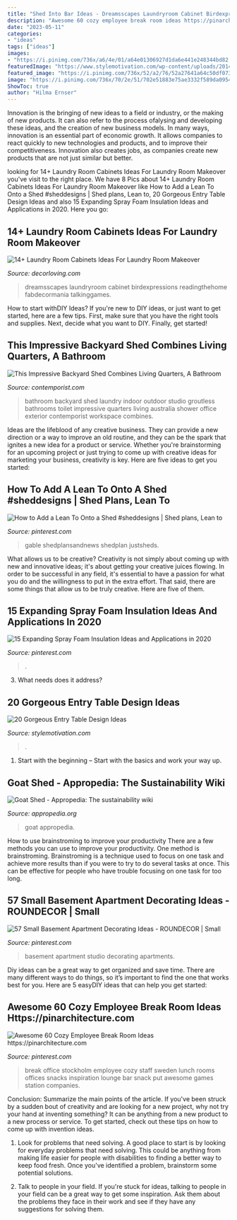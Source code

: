 ```yaml
---
title: "Shed Into Bar Ideas - Dreamsscapes Laundryroom Cabinet Birdexpressions Readingthehome Fabdecormania Talkinggames"
description: "Awesome 60 cozy employee break room ideas https://pinarchitecture.com"
date: "2023-05-11"
categories:
- "ideas"
tags: ["ideas"]
images:
- "https://i.pinimg.com/736x/a6/4e/01/a64e01306927d1da6e441e248344bd82.jpg"
featuredImage: "https://www.stylemotivation.com/wp-content/uploads/2014/01/20-Gorgeous-Entry-Table-Design-Ideas-15.jpg"
featured_image: "https://i.pinimg.com/736x/52/a2/76/52a27641a64c50df073167dfb404842d.jpg"
image: "https://i.pinimg.com/736x/70/2e/51/702e51883e75ae3332f589da0954e775.jpg"
ShowToc: true
author: "Hilma Ernser"
---
```



Innovation is the bringing of new ideas to a field or industry, or the making of new products. It can also refer to the process ofalysing and developing these ideas, and the creation of new business models. In many ways, innovation is an essential part of economic growth. It allows companies to react quickly to new technologies and products, and to improve their competitiveness. Innovation also creates jobs, as companies create new products that are not just similar but better.

	

		
looking for 14+ Laundry Room Cabinets Ideas For Laundry Room Makeover you've visit to the right place. We have 8 Pics about 14+ Laundry Room Cabinets Ideas For Laundry Room Makeover like How to Add a Lean To Onto a Shed #sheddesigns | Shed plans, Lean to, 20 Gorgeous Entry Table Design Ideas and also 15 Expanding Spray Foam Insulation Ideas and Applications in 2020. Here you go:
		
    
## 14+ Laundry Room Cabinets Ideas For Laundry Room Makeover

<img loading=lazy src="https://decorloving.com/wp-content/uploads/2019/09/Laundry-Room-Cabinets-Ideas-11.jpg" onerror="this.onerror=null;this.src='https://tse1.mm.bing.net/th?id=OIP.xuWDBUm7YXPBvBe2uwlCsgHaLH&amp;pid=15.1';" alt="14+ Laundry Room Cabinets Ideas For Laundry Room Makeover">

_Source: decorloving.com_

>dreamsscapes laundryroom cabinet birdexpressions readingthehome fabdecormania talkinggames. 

	

How to start withDIY Ideas?
If you're new to DIY ideas, or just want to get started, here are a few tips. First, make sure that you have the right tools and supplies. Next, decide what you want to DIY. Finally, get started!

    
## This Impressive Backyard Shed Combines Living Quarters, A Bathroom

<img loading=lazy src="https://www.contemporist.com/wp-content/uploads/2018/02/small-backyard-studio-granny-flat-250218-04-800x1145.jpg" onerror="this.onerror=null;this.src='https://tse3.mm.bing.net/th?id=OIP.T3Aqv7nroEB5H93KjE3cqQHaKm&amp;pid=15.1';" alt="This Impressive Backyard Shed Combines Living Quarters, A Bathroom">

_Source: contemporist.com_

>bathroom backyard shed laundry indoor outdoor studio groutless bathrooms toilet impressive quarters living australia shower office exterior contemporist workspace combines. 

	

Ideas are the lifeblood of any creative business. They can provide a new direction or a way to improve an old routine, and they can be the spark that ignites a new idea for a product or service. Whether you're brainstorming for an upcoming project or just trying to come up with creative ideas for marketing your business, creativity is key. Here are five ideas to get you started: 
    
## How To Add A Lean To Onto A Shed #sheddesigns | Shed Plans, Lean To

<img loading=lazy src="https://i.pinimg.com/736x/a6/4e/01/a64e01306927d1da6e441e248344bd82.jpg" onerror="this.onerror=null;this.src='https://tse1.mm.bing.net/th?id=OIP.Yk_WS3xmzIkcQdRmcO-ytwAAAA&amp;pid=15.1';" alt="How to Add a Lean To Onto a Shed #sheddesigns | Shed plans, Lean to">

_Source: pinterest.com_

>gable shedplansandnews shedplan justsheds. 

	

What allows us to be creative?
Creativity is not simply about coming up with new and innovative ideas; it's about getting your creative juices flowing. In order to be successful in any field, it's essential to have a passion for what you do and the willingness to put in the extra effort. That said, there are some things that allow us to be truly creative. Here are five of them.

    
## 15 Expanding Spray Foam Insulation Ideas And Applications In 2020

<img loading=lazy src="https://i.pinimg.com/736x/70/2e/51/702e51883e75ae3332f589da0954e775.jpg" onerror="this.onerror=null;this.src='https://tse2.mm.bing.net/th?id=OIP.rLIPKO6C19VdFx1BlyK5lAHaLH&amp;pid=15.1';" alt="15 Expanding Spray Foam Insulation Ideas and Applications in 2020">

_Source: pinterest.com_

>. 

	

3) What needs does it address?

    
## 20 Gorgeous Entry Table Design Ideas

<img loading=lazy src="https://www.stylemotivation.com/wp-content/uploads/2014/01/20-Gorgeous-Entry-Table-Design-Ideas-15.jpg" onerror="this.onerror=null;this.src='https://tse1.mm.bing.net/th?id=OIP.B_oepgLYUQ1i6opHIm-K7gAAAA&amp;pid=15.1';" alt="20 Gorgeous Entry Table Design Ideas">

_Source: stylemotivation.com_

>. 

	

1. Start with the beginning – Start with the basics and work your way up.

    
## Goat Shed - Appropedia: The Sustainability Wiki

<img loading=lazy src="https://www.appropedia.org/w/images/f/f5/Goatshed.jpg" onerror="this.onerror=null;this.src='https://tse3.mm.bing.net/th?id=OIP.Fg5I5TBAcGCTDGG0cfG6NQHaJ3&amp;pid=15.1';" alt="Goat Shed - Appropedia: The sustainability wiki">

_Source: appropedia.org_

>goat appropedia. 

	

How to use brainstroming to improve your productivity
There are a few methods you can use to improve your productivity. One method is brainstroming. Brainstroming is a technique used to focus on one task and achieve more results than if you were to try to do several tasks at once. This can be effective for people who have trouble focusing on one task for too long.

    
## 57 Small Basement Apartment Decorating Ideas - ROUNDECOR | Small

<img loading=lazy src="https://i.pinimg.com/736x/52/a2/76/52a27641a64c50df073167dfb404842d.jpg" onerror="this.onerror=null;this.src='https://tse3.mm.bing.net/th?id=OIP.agk-WBac3SosPS1_Bf6GyQHaJ3&amp;pid=15.1';" alt="57 Small Basement Apartment Decorating Ideas - ROUNDECOR | Small">

_Source: pinterest.com_

>basement apartment studio decorating apartments. 

	

Diy ideas can be a great way to get organized and save time. There are many different ways to do things, so it’s important to find the one that works best for you. Here are 5 easyDIY ideas that can help you get started: 

    
## Awesome 60 Cozy Employee Break Room Ideas Https://pinarchitecture.com

<img loading=lazy src="https://i.pinimg.com/736x/07/e3/dc/07e3dc00350317d6ed50c7e6e95ca7ca.jpg" onerror="this.onerror=null;this.src='https://tse1.mm.bing.net/th?id=OIP.8J5NojwOsAO7wdD7on6fXAHaLF&amp;pid=15.1';" alt="Awesome 60 Cozy Employee Break Room Ideas https://pinarchitecture.com">

_Source: pinterest.com_

>break office stockholm employee cozy staff sweden lunch rooms offices snacks inspiration lounge bar snack put awesome games station companies. 

	

Conclusion: Summarize the main points of the article.
If you've been struck by a sudden bout of creativity and are looking for a new project, why not try your hand at inventing something? It can be anything from a new product to a new process or service. To get started, check out these tips on how to come up with invention ideas.
1. Look for problems that need solving. A good place to start is by looking for everyday problems that need solving. This could be anything from making life easier for people with disabilities to finding a better way to keep food fresh. Once you've identified a problem, brainstorm some potential solutions.

2. Talk to people in your field. If you're stuck for ideas, talking to people in your field can be a great way to get some inspiration. Ask them about the problems they face in their work and see if they have any suggestions for solving them.

